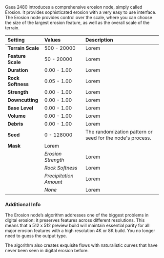 Gaea 2480 introduces a comprehensive erosion node, simply called Erosion. It provides sophisticated erosion with a very easy to use interface. The Erosion node provides control over the scale, where you can choose the size of the largest erosion feature, as well as the overall scale of the terrain.

| Setting           | Values                 | Description |
| :---------------- | :--------------------- | :---------- |
| **Terrain Scale** | 500 - 20000            | Lorem |
| **Feature Scale** | 50 - 20000             | Lorem |
| **Duration**      | 0.00 - 1.00            | Lorem |
| **Rock Softness** | 0.05 - 1.00            | Lorem |
| **Strength**      | 0.00 - 1.00            | Lorem |
| **Downcutting**   | 0.00 - 1.00            | Lorem |
| **Base Level**    | 0.00 - 1.00            | Lorem |
| **Volume**        | 0.00 - 1.00            | Lorem |
| **Debris**        | 0.00 - 1.00            | Lorem |
| **Seed**          | 0 - 128000             | The randomization pattern or seed for the node's process. |
| **Mask**          | Lorem            |
|                   | *Erosion Strength*     | Lorem |
|                   | *Rock Softness*        | Lorem |
|                   | *Precipitation Amount* | Lorem |
|                   | *None*                 | Lorem |

### Additional Info
The Erosion node’s algorithm addresses one of the biggest problems in digital erosion: it preserves features across different resolutions. This means that a 512 x 512 preview build will maintain essential parity for all major erosion features with a high resolution 4K or 8K build. You no longer need to guess the output type.

The algorithm also creates exquisite flows with naturalistic curves that have never been seen in digital erosion before.